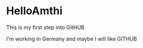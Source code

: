# HelloAmthi
This is my first step into GitHUB

I'm working in Germany and maybe I will like GITHUB 
